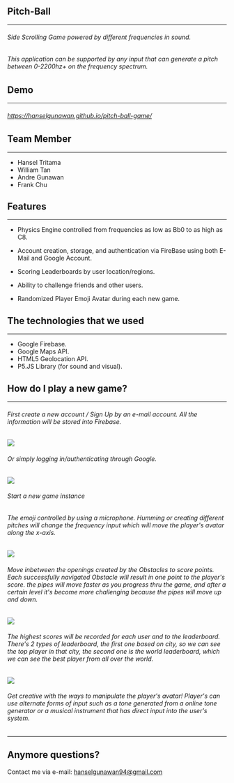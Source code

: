 ## Pitch-Ball
---
###### Side Scrolling Game powered by different frequencies in sound.

###### This application can be supported by any input that can generate a pitch between 0-2200hz+ on the frequency spectrum.

## Demo
---
###### https://hanselgunawan.github.io/pitch-ball-game/

## Team Member
---
+ Hansel Tritama
+ William Tan
+ Andre Gunawan
+ Frank Chu

## Features
---
+ Physics Engine controlled from frequencies as low as Bb0 to as high as C8.

+ Account creation, storage, and authentication via FireBase using both E-Mail and Google Account.

+ Scoring Leaderboards by user location/regions.

+ Ability to challenge friends and other users.

+ Randomized Player Emoji Avatar during each new game.

## The technologies that we used
---
+ Google Firebase. 
+ Google Maps API.
+ HTML5 Geolocation API.
+ P5.JS Library (for sound and visual).

## How do I play a new game?
---
###### First create a new account / Sign Up by an e-mail account. All the information will be stored into Firebase.

![](https://i.imgur.com/be5UE4Y.gif)

###### Or simply logging in/authenticating through Google.

![](https://i.imgur.com/muuwyDR.gif)

###### Start a new game instance

###### The emoji controlled by using a microphone. Humming or creating different pitches will change the frequency input which will move the player's avatar along the x-axis.

![](https://i.imgur.com/wMZLW6m.gif)

###### Move inbetween the openings created by the Obstacles to score points. Each successfully navigated Obstacle will result in one point to the player's score. the pipes will move faster as you progress thru the game, and after a certain level it's become more challenging because the pipes will move up and down.

![](https://i.imgur.com/he2NctR.gif)

###### The highest scores will be recorded for each user and to the leaderboard. There's 2 types of leaderboard, the first one based on city, so we can see the top player in that city, the second one is the world leaderboard, which we can see the best player from all over the world.

![](https://i.imgur.com/2CrCdHA.gif)

###### Get creative with the ways to manipulate the player's avatar! Player's can use alternate forms of input such as a tone generated from a online tone generator or a musical instrument that has direct input into the user's system.

---

## Anymore questions?

Contact me via e-mail: hanselgunawan94@gmail.com
